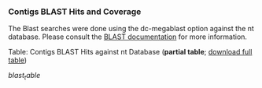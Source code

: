 ### Contigs BLAST Hits and Coverage

The Blast searches were done using the dc-megablast option against the nt database. Please consult the [BLAST documentation](http://www.ncbi.nlm.nih.gov/blast/discontiguous.shtml) for more information.

Table: Contigs BLAST Hits against nt Database (**partial table**; [download full table](blastCov.tsv))

$blast_table$
